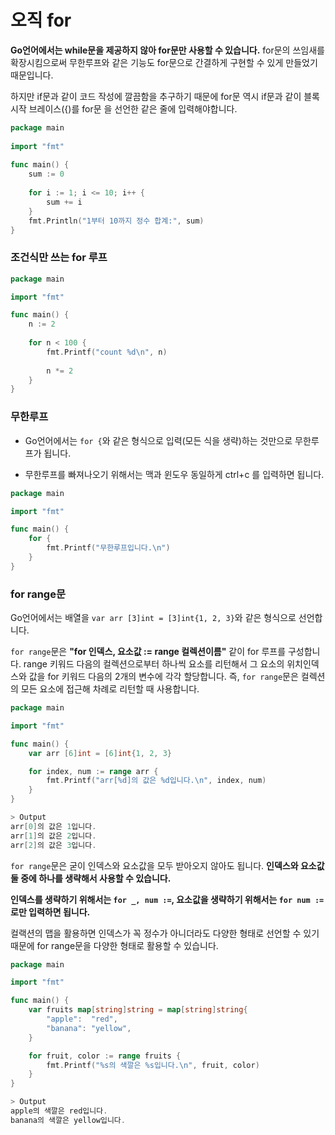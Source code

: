 # 오직 for

**Go언어에서는 while문을 제공하지 않아 for문만 사용할 수 있습니다.**  for문의 쓰임새를 확장시킴으로써 무한루프와 같은 기능도 for문으로 간결하게 구현할 수 있게 만들었기 때문입니다. 

하지만 if문과 같이 코드 작성에 깔끔함을 추구하기 때문에 for문 역시 if문과 같이 블록 시작 브레이스({)를 for문 을 선언한 같은 줄에 입력해야합니다. 

```go
package main
 
import "fmt"
 
func main() {
	sum := 0
	
	for i := 1; i <= 10; i++ {
		sum += i
	}
	fmt.Println("1부터 10까지 정수 합계:", sum)
}
```



### 조건식만 쓰는 for 루프

```go
package main

import "fmt"

func main() {
	n := 2
	
	for n < 100 {
		fmt.Printf("count %d\n", n)
		
		n *= 2
	}
}
```



### 무한루프

- Go언어에서는 `for {`와 같은 형식으로 입력(모든 식을 생략)하는 것만으로 무한루프가 됩니다.

- 무한루프를 빠져나오기 위해서는 맥과 윈도우 동일하게 ctrl+c 를 입력하면 됩니다.

```go
package main

import "fmt"

func main() {
	for {
		fmt.Printf("무한루프입니다.\n")
	}
}
```



### for range문

 Go언어에서는 배열을 `var arr [3]int = [3]int{1, 2, 3}`와 같은 형식으로 선언합니다.

`for range`문은 **"for 인덱스, 요소값 := range 컬렉션이름"** 같이 for 루프를 구성합니다. range 키워드 다음의 컬렉션으로부터 하나씩 요소를 리턴해서 그 요소의 위치인덱스와 값을 for 키워드 다음의 2개의 변수에 각각 할당합니다. 즉, `for range`문은 컬렉션의 모든 요소에 접근해 차례로 리턴할 때 사용합니다.

```go
package main

import "fmt"

func main() {
	var arr [6]int = [6]int{1, 2, 3}

	for index, num := range arr {
		fmt.Printf("arr[%d]의 값은 %d입니다.\n", index, num)
	}
}

> Output
arr[0]의 값은 1입니다.
arr[1]의 값은 2입니다.
arr[2]의 값은 3입니다.
```

`for range`문은 굳이 인덱스와 요소값을 모두 받아오지 않아도 됩니다. **인덱스와 요소값 둘 중에 하나를 생략해서 사용할 수 있습니다.**

**인덱스를 생략하기 위해서는 `for _, num :=`, 요소값을 생략하기 위해서는 `for num :=`로만 입력하면 됩니다.**



컬랙션의 맵을 활용하면 인덱스가 꼭 정수가 아니더라도 다양한 형태로 선언할 수 있기 때문에 for range문을 다양한 형태로 활용할 수 있습니다.

```go
package main

import "fmt"

func main() {
	var fruits map[string]string = map[string]string{
		"apple":  "red",
		"banana": "yellow",
	}

	for fruit, color := range fruits {
		fmt.Printf("%s의 색깔은 %s입니다.\n", fruit, color)
	}
}

> Output
apple의 색깔은 red입니다.
banana의 색깔은 yellow입니다.
```

